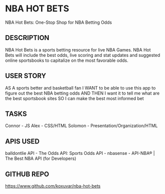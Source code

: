# NBA HOT BETS
NBA Hot Bets: One-Stop Shop for NBA Betting Odds

## DESCRIPTION
NBA Hot Bets is a sports betting resource for live NBA Games. NBA Hot Bets will include the best odds, live scoring and stat updates and suggested online sportsbooks to capitalize on the most favorable odds.

## USER STORY
AS A sports better and basketball fan
I WANT to be able to use this app to figure out the best NBA betting odds 
AND THEN I want it to tell me what are the best sportsbook sites
SO I can make the best most informed bet

## TASKS
Connor - JS 
Alex - CSS/HTML
Solomon - Presentation/Organization/HTML

## APIS USED
balldontlie API - The Odds API: Sports Odds API - nbasense - API-NBA® | The Best NBA API (for Developers) 

## GITHUB REPO
https://www.github.com/koxuvar/nba-hot-bets 
